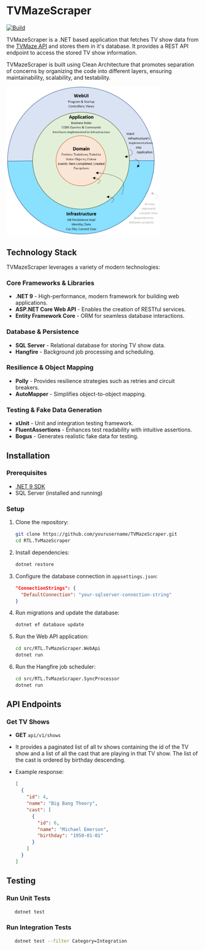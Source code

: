 # TVMazeScraper
[![Build](https://github.com/ozgeengin/TvMazeScraper/actions/workflows/dotnet.yml/badge.svg)](https://github.com/ozgeengin/TvMazeScraper/actions/workflows/dotnet.yml)

TVMazeScraper is a .NET based application that fetches TV show data from the [TVMaze API](https://www.tvmaze.com/api) and stores them in it's database. It provides a REST API endpoint to access the stored TV show information.

TVMazeScraper is built using Clean Architecture that promotes separation of concerns by organizing the code into different layers, ensuring maintainability, scalability, and testability. 

<img src="./images/clean-architecture.png" width="400" />

## Technology Stack

TVMazeScraper leverages a variety of modern technologies:

### Core Frameworks & Libraries
- **.NET 9** - High-performance, modern framework for building web applications.
- **ASP.NET Core Web API** - Enables the creation of RESTful services.
- **Entity Framework Core** - ORM for seamless database interactions.

### Database & Persistence
- **SQL Server** - Relational database for storing TV show data.
- **Hangfire** - Background job processing and scheduling.

### Resilience & Object Mapping
- **Polly** - Provides resilience strategies such as retries and circuit breakers.
- **AutoMapper** - Simplifies object-to-object mapping.

### Testing & Fake Data Generation
- **xUnit** - Unit and integration testing framework.
- **FluentAssertions** - Enhances test readability with intuitive assertions.
- **Bogus** - Generates realistic fake data for testing.

## Installation

### Prerequisites

- [.NET 9 SDK](https://dotnet.microsoft.com/)
- SQL Server (installed and running)

### Setup

1. Clone the repository:
   ```sh
   git clone https://github.com/yourusername/TVMazeScraper.git
   cd RTL.TvMazeScraper
   ```
2. Install dependencies:
   ```sh
   dotnet restore
   ```
3. Configure the database connection in `appsettings.json`:
   ```json
   "ConnectionStrings": {
     "DefaultConnection": "your-sqlserver-connection-string"
   }
   ```
4. Run migrations and update the database:
   ```sh
   dotnet ef database update
   ```
5. Run the Web API application:
   ```sh
   cd src/RTL.TvMazeScraper.WebApi
   dotnet run
   ```
6. Run the Hangfire job scheduler:
   ```sh
   cd src/RTL.TvMazeScraper.SyncProcessor
   dotnet run
   ```

## API Endpoints

### Get TV Shows

- **GET** `api/v1/shows`

- It provides a paginated list of all tv shows containing the id of the TV show and a list of
all the cast that are playing in that TV show. The list of the cast is ordered by birthday descending.

- Example response:

  ```json
  [
    {
      "id": 4,
      "name": "Big Bang Theory",
      "cast": [
        {
          "id": 6,
          "name": "Michael Emerson",
          "birthday": "1950-01-01"
        }
      ]
    }
  ]
  ```

## Testing

### Run Unit Tests

```sh
   dotnet test
```

### Run Integration Tests

```sh
   dotnet test --filter Category=Integration
```